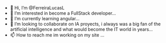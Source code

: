 - 👋 Hi, I’m @FerreiraLucasL
- 👀 I’m interested in become a FullStack developer...
- 🌱 I’m currently learning angular...
- 💞️ I’m looking to collaborate on IA proyects, i always was a big fan of the artificial intelligence and what would become the IT world in years...
- 📫 How to reach me im working on my site ...

<!---
FerreiraLucasL/FerreiraLucasL is a ✨ special ✨ repository because its `README.md` (this file) appears on your GitHub profile.
You can click the Preview link to take a look at your changes.
--->
